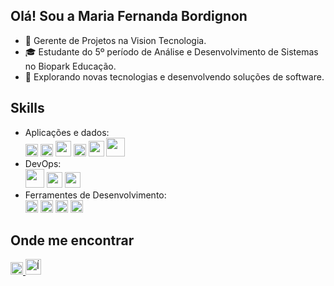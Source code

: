 ## Olá! Sou a Maria Fernanda Bordignon

- 💼 Gerente de Projetos na Vision Tecnologia.
- 🎓 Estudante do 5º período de Análise e Desenvolvimento de Sistemas no Biopark Educação.
- 🤔 Explorando novas tecnologias e desenvolvendo soluções de software.

## Skills

- Aplicações e dados:  
          <img width="20px" src="https://cdn.jsdelivr.net/gh/devicons/devicon@latest/icons/c/c-original.svg" />
          <img width="20px" src="https://cdn.jsdelivr.net/gh/devicons/devicon@latest/icons/html5/html5-original.svg" />
          <img width="25px" src="https://cdn.jsdelivr.net/gh/devicons/devicon@latest/icons/css3/css3-original-wordmark.svg" />
          <img width="20px" src="https://cdn.jsdelivr.net/gh/devicons/devicon@latest/icons/javascript/javascript-original.svg" />
          <img width="25px" src="https://cdn.jsdelivr.net/gh/devicons/devicon@latest/icons/java/java-original-wordmark.svg" />
          <img  width="30px" src="https://cdn.jsdelivr.net/gh/devicons/devicon@latest/icons/mysql/mysql-plain-wordmark.svg" />
- DevOps:  
          <img  width="30px" src="https://img.icons8.com/?size=100&id=20906&format=png&color=000000" />
          <img  width="25px" src="https://img.icons8.com/?size=100&id=34886&format=png&color=000000" />
          <img   width="25px"  src="https://img.icons8.com/?size=100&id=0tREDFkScvsm&format=png&color=000000" />
- Ferramentes de Desenvolvimento:
          <div>
            <img width="20px" src="https://cdn.jsdelivr.net/gh/devicons/devicon@latest/icons/eclipse/eclipse-original.svg" />
            <img width="20px" src="https://cdn.jsdelivr.net/gh/devicons/devicon@latest/icons/intellij/intellij-original.svg" />
            <img width="20px" src="https://cdn.jsdelivr.net/gh/devicons/devicon@latest/icons/vscode/vscode-original-wordmark.svg" />
            <img width="20px" src="https://cdn.jsdelivr.net/gh/devicons/devicon@latest/icons/figma/figma-original.svg" />
          </div>

## Onde me encontrar
   <a href="https://www.linkedin.com/in/mafebordignon/">
      <img width="20px" src="https://cdn.jsdelivr.net/gh/devicons/devicon@latest/icons/linkedin/linkedin-original.svg" />
  </a>
  <a href="mailto:mariafernandabordignon@hotmail.com">
    <img width="25px" src="https://img.icons8.com/?size=100&id=eKlyMs0XteXZ&format=png&color=000000" alt="Ícone de e-mail" />
  </a>
  
    

          
          

          
          
          
                    
          
          
  

          
